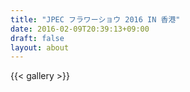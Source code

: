 ```yaml
---
title: "JPEC フラワーショウ 2016 IN 香港"
date: 2016-02-09T20:39:13+09:00
draft: false
layout: about
---
```

{{< gallery >}}
